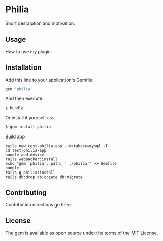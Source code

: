 # Philia
Short description and motivation.

## Usage
How to use my plugin.

## Installation
Add this line to your application's Gemfile:

```ruby
gem 'philia'
```

And then execute:
```bash
$ bundle
```

Or install it yourself as:
```bash
$ gem install philia
```

Build app
```
rails new test-philia-app --database=mysql -T
cd test-philia-app  
bundle add devise
rails webpacker:install
echo "gem 'philia', path: '../philia'" >> Gemfile
bundle
rails g philia:install 
rails db:drop db:create db:migrate

```

## Contributing
Contribution directions go here.

## License
The gem is available as open source under the terms of the [MIT License](https://opensource.org/licenses/MIT).

